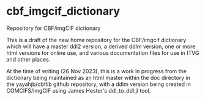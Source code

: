 # cbf_imgcif_dictionary
Repository for CBF/imgCIF dictionary

This is a draft of the new home repository for the 
CBF/imgcif dictionary which will have a master ddl2
version, a derived ddlm version, one or more html
versions for online use, and various documentation
files for use in ITVG and other places.

At the time of writing (26 Nov 2023), this is a work in 
progress from the dictionary being maintained as an html
master within the doc directory in the yayahjb/cbflib
github repository, with a ddlm version being created
in COMCIFS/imgCIF using James Hester's ddl_to_ddl.jl
tool.


